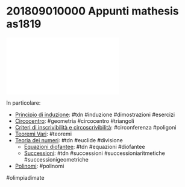 # 201809010000 Appunti mathesis as1819
![201809010000 Appunti mathesis as1819](201809010000%20Appunti%20mathesis%20as1819.pdf)

In particolare:

- [Principio di induzione](201809010000%20Appunti%20mathesis%20as1819.pdf#page=1): #tdn #induzione #dimostrazioni #esercizi 
- [Circocentro](201809010000%20Appunti%20mathesis%20as1819.pdf#page=6): #geometria #circocentro #triangoli 
- [Criteri di inscrivibilità e circoscrivibilità](201809010000%20Appunti%20mathesis%20as1819.pdf#page=7): #circonferenza #poligoni 
- [Teoremi Vari](201809010000%20Appunti%20mathesis%20as1819.pdf#page=8): #teoremi 
- [Teoria dei numeri](201809010000%20Appunti%20mathesis%20as1819.pdf#page=13): #tdn #euclide #divisione 
	- [Equazioni diofantee](201809010000%20Appunti%20mathesis%20as1819.pdf#page=14): #tdn #equazioni #diofantee 
	- [Successioni](201809010000%20Appunti%20mathesis%20as1819.pdf#page=15): #tdn #successioni #successioniaritmetiche #successionigeometriche 
- [Polinomi](201809010000%20Appunti%20mathesis%20as1819.pdf#page=18): #polinomi 

#olimpiadimate 